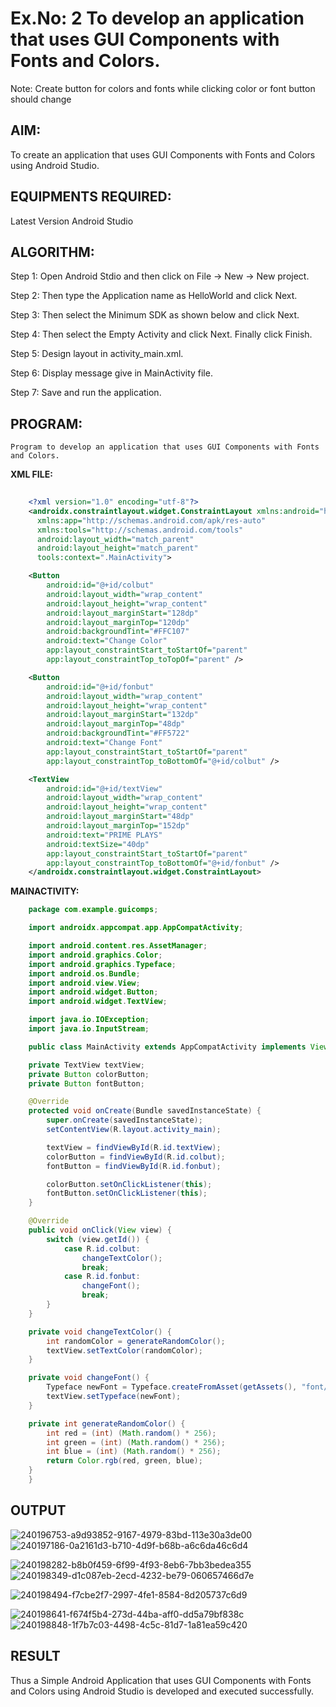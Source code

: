 # Ex.No: 2 To develop an application that uses GUI Components with Fonts and Colors. 
Note: Create button for colors and fonts while clicking color or font button should change 


## AIM:

To create an application that uses GUI Components with Fonts and Colors using Android Studio.

## EQUIPMENTS REQUIRED:

Latest Version Android Studio

## ALGORITHM:

Step 1: Open Android Stdio and then click on File -> New -> New project.

Step 2: Then type the Application name as HelloWorld and click Next. 

Step 3: Then select the Minimum SDK as shown below and click Next.

Step 4: Then select the Empty Activity and click Next. Finally click Finish.

Step 5: Design layout in activity_main.xml.

Step 6: Display message give in MainActivity file.

Step 7: Save and run the application.

## PROGRAM:
```
Program to develop an application that uses GUI Components with Fonts and Colors.

```
**XML FILE:**
```xml
    
    <?xml version="1.0" encoding="utf-8"?>
    <androidx.constraintlayout.widget.ConstraintLayout xmlns:android="http://schemas.android.com/apk/res/android"
      xmlns:app="http://schemas.android.com/apk/res-auto"
      xmlns:tools="http://schemas.android.com/tools"
      android:layout_width="match_parent"
      android:layout_height="match_parent"
      tools:context=".MainActivity">

    <Button
        android:id="@+id/colbut"
        android:layout_width="wrap_content"
        android:layout_height="wrap_content"
        android:layout_marginStart="128dp"
        android:layout_marginTop="120dp"
        android:backgroundTint="#FFC107"
        android:text="Change Color"
        app:layout_constraintStart_toStartOf="parent"
        app:layout_constraintTop_toTopOf="parent" />

    <Button
        android:id="@+id/fonbut"
        android:layout_width="wrap_content"
        android:layout_height="wrap_content"
        android:layout_marginStart="132dp"
        android:layout_marginTop="48dp"
        android:backgroundTint="#FF5722"
        android:text="Change Font"
        app:layout_constraintStart_toStartOf="parent"
        app:layout_constraintTop_toBottomOf="@+id/colbut" />

    <TextView
        android:id="@+id/textView"
        android:layout_width="wrap_content"
        android:layout_height="wrap_content"
        android:layout_marginStart="48dp"
        android:layout_marginTop="152dp"
        android:text="PRIME PLAYS"
        android:textSize="40dp"
        app:layout_constraintStart_toStartOf="parent"
        app:layout_constraintTop_toBottomOf="@+id/fonbut" />
    </androidx.constraintlayout.widget.ConstraintLayout>
```        
**MAINACTIVITY:**
```java    
    package com.example.guicomps;

    import androidx.appcompat.app.AppCompatActivity;

    import android.content.res.AssetManager;
    import android.graphics.Color;
    import android.graphics.Typeface;
    import android.os.Bundle;
    import android.view.View;
    import android.widget.Button;
    import android.widget.TextView;

    import java.io.IOException;
    import java.io.InputStream;

    public class MainActivity extends AppCompatActivity implements View.OnClickListener {

    private TextView textView;
    private Button colorButton;
    private Button fontButton;

    @Override
    protected void onCreate(Bundle savedInstanceState) {
        super.onCreate(savedInstanceState);
        setContentView(R.layout.activity_main);

        textView = findViewById(R.id.textView);
        colorButton = findViewById(R.id.colbut);
        fontButton = findViewById(R.id.fonbut);

        colorButton.setOnClickListener(this);
        fontButton.setOnClickListener(this);
    }

    @Override
    public void onClick(View view) {
        switch (view.getId()) {
            case R.id.colbut:
                changeTextColor();
                break;
            case R.id.fonbut:
                changeFont();
                break;
        }
    }

    private void changeTextColor() {
        int randomColor = generateRandomColor();
        textView.setTextColor(randomColor);
    }

    private void changeFont() {
        Typeface newFont = Typeface.createFromAsset(getAssets(), "font/pacifico.ttf");
        textView.setTypeface(newFont);
    }

    private int generateRandomColor() {
        int red = (int) (Math.random() * 256);
        int green = (int) (Math.random() * 256);
        int blue = (int) (Math.random() * 256);
        return Color.rgb(red, green, blue);
    }
    }

```
## OUTPUT
   ![240196753-a9d93852-9167-4979-83bd-113e30a3de00](https://github.com/knight7080/Mobile-Application-Development/assets/88542035/15c3d055-81d9-4b44-8288-564fd9db294a)
![240197186-0a2161d3-b710-4d9f-b68b-a6c6da46c6d4](https://github.com/knight7080/Mobile-Application-Development/assets/88542035/fd57f6f2-47b8-4179-9c7c-95f34b6278cd)

![240198282-b8b0f459-6f99-4f93-8eb6-7bb3bedea355](https://github.com/knight7080/Mobile-Application-Development/assets/88542035/a1f4b875-7f8a-4f00-8c0e-ade88f79de15)![240198349-d1c087eb-2ecd-4232-be79-060657466d7e](https://github.com/knight7080/Mobile-Application-Development/assets/88542035/672e8289-7ba3-4846-872f-945e709f738f)

![240198494-f7cbe2f7-2997-4fe1-8584-8d205737c6d9](https://github.com/knight7080/Mobile-Application-Development/assets/88542035/f7f29bc8-7db2-42c8-86c5-7b8a83b61514)

![240198641-f674f5b4-273d-44ba-aff0-dd5a79bf838c](https://github.com/knight7080/Mobile-Application-Development/assets/88542035/1abc074d-5704-43dd-8323-e61a11c6e076)
![240198848-1f7b7c03-4498-4c5c-81d7-1a81ea59c420](https://github.com/knight7080/Mobile-Application-Development/assets/88542035/7436e103-de86-4c22-9136-907e7beaf8d5)



## RESULT
Thus a Simple Android Application that uses GUI Components with Fonts and Colors using Android Studio is developed and executed successfully.
